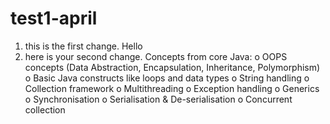 # test1-april
1. this is the first change. Hello
2. here is your second change. 
       Concepts from core Java:
      o	OOPS concepts (Data Abstraction, Encapsulation, Inheritance, Polymorphism)
      o	Basic Java constructs like loops and data types
      o	String handling
      o	Collection framework
      o	Multithreading
      o	Exception handling
      o	Generics
      o	Synchronisation
      o	Serialisation & De-serialisation
      o	Concurrent collection
